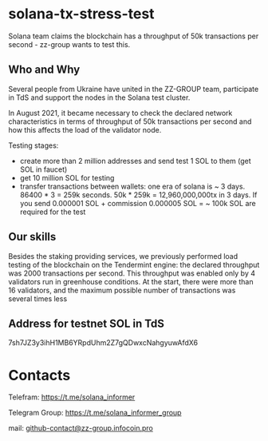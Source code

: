 # solana-tx-stress-test
Solana team claims the blockchain has a throughput of 50k transactions per second - zz-group wants to test this.

## Who and Why
Several people from Ukraine have united in the ZZ-GROUP team, participate in TdS and support the nodes in the Solana test cluster.

In August 2021, it became necessary to check the declared network characteristics in terms of throughput of 50k transactions per second and how this affects the load of the validator node.

Testing stages:
- create more than 2 million addresses and send test 1 SOL to them (get SOL in faucet)
- get 10 million SOL for testing
- transfer transactions between wallets: one era of solana is ~ 3 days. 86400 * 3 = 259k seconds. 50k * 259k = 12,960,000,000tx in 3 days. If you send 0.000001 SOL + commission 0.000005 SOL = ~ 100k SOL are required for the test

## Our skills
Besides the staking providing services, we previously performed load testing of the blockchain on the Tendermint engine:
the declared throughput was 2000 transactions per second. This throughput was enabled only by 4 validators run in greenhouse conditions. At the start, there were more than 16 validators, and the maximum possible number of transactions was several times less

## Address for testnet SOL in TdS
7sh7JZ3y3ihH1MB6YRpdUhm2Z7gQDwxcNahgyuwAfdX6

# Contacts
Telefram: https://t.me/solana_informer

Telegram Group: https://t.me/solana_informer_group

mail: github-contact@zz-group.infocoin.pro
